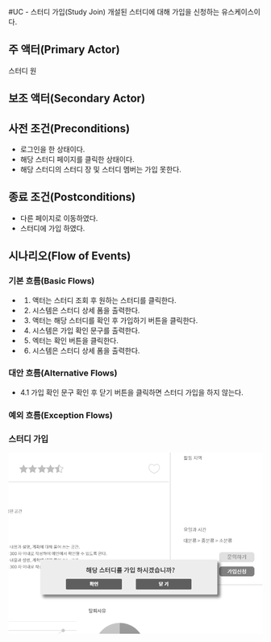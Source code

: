#UC - 스터디 가입(Study Join)
개설된 스터디에 대해 가입을 신청하는 유스케이스이다.

## 주 액터(Primary Actor)
스터디 원

## 보조 액터(Secondary Actor)

## 사전 조건(Preconditions)
- 로그인을 한 상태이다.
- 해당 스터디 페이지를 클릭한 상태이다.
- 해당 스터디의 스터디 장 및 스터디 멤버는 가입 못한다.

## 종료 조건(Postconditions)
- 다른 페이지로 이동하였다.
- 스터디에 가입 하였다.

## 시나리오(Flow of Events)

### 기본 흐름(Basic Flows)
- 1. 액터는 스터디 조회 후 원하는 스터디를 클릭한다.
- 2. 시스템은 스터디 상세 폼을 출력한다.
- 3. 액터는 해당 스터디를 확인 후 가입하기 버튼을 클릭한다.
- 4. 시스템은 가입 확인 문구를 출력한다.
- 5. 엑터는 확인 버튼을 클릭한다.
- 6. 시스템은 스터디 상세 폼을 출력한다.

### 대안 흐름(Alternative Flows)
- 4.1 가입 확인 문구 확인 후 닫기 버튼을 클릭하면 스터디 가입을 하지 않는다.

### 예외 흐름(Exception Flows)

### 스터디 가입
![스터디 가입](./images/uc-studyJoin.png)